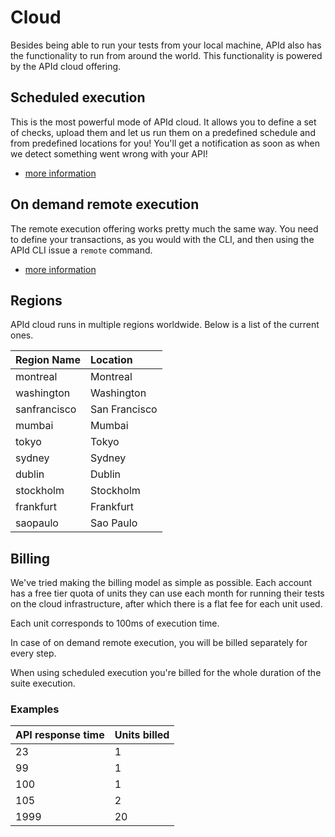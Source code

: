 # Cloud

Besides being able to run your tests from your local machine, APId also has the functionality to run from around the world. This functionality is powered by the APId cloud offering.

## Scheduled execution

This is the most powerful mode of APId cloud. It allows you to define a set of checks, upload them and let us run them on a predefined schedule and from predefined locations for you! You'll get a notification as soon as when we detect something went wrong with your API!

- [more information](cloud.md)

## On demand remote execution

The remote execution offering works pretty much the same way. You need to define your transactions, as you would with the CLI, and then using the APId CLI issue a `remote` command.

- [more information](remote.md)

## Regions

APId cloud runs in multiple regions worldwide. Below is a list of the current ones.

| Region Name  | Location      |
| :----------- | :------------ |
| montreal     | Montreal      |
| washington   | Washington    |
| sanfrancisco | San Francisco |
| mumbai       | Mumbai        |
| tokyo        | Tokyo         |
| sydney       | Sydney        |
| dublin       | Dublin        |
| stockholm    | Stockholm     |
| frankfurt    | Frankfurt     |
| saopaulo     | Sao Paulo     |

## Billing

We've tried making the billing model as simple as possible. Each account has a free tier quota of units they can use each month for running their tests on the cloud infrastructure, after which there is a flat fee for each unit used.

Each unit corresponds to 100ms of execution time.

In case of on demand remote execution, you will be billed separately for every step.

When using scheduled execution you're billed for the whole duration of the suite execution.

### Examples

| API response time | Units billed |
| :---------------- | :----------- |
| 23                | 1            |
| 99                | 1            |
| 100               | 1            |
| 105               | 2            |
| 1999              | 20           |
